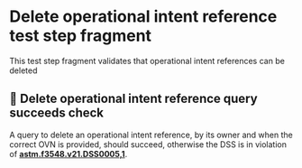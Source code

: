 # Delete operational intent reference test step fragment

This test step fragment validates that operational intent references can be deleted

## 🛑 Delete operational intent reference query succeeds check

A query to delete an operational intent reference, by its owner and when the correct OVN is provided, should succeed, otherwise the DSS is in violation of **[astm.f3548.v21.DSS0005,1](../../../../../../../requirements/astm/f3548/v21.md)**.
